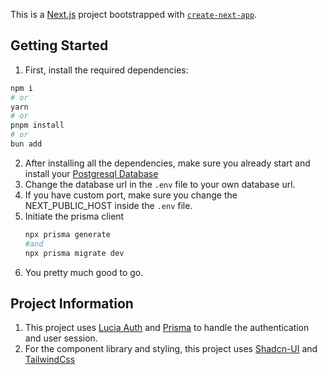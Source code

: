 This is a [Next.js](https://nextjs.org/) project bootstrapped with [`create-next-app`](https://github.com/vercel/next.js/tree/canary/packages/create-next-app).

## Getting Started

1. First, install the required dependencies:

```bash
npm i
# or
yarn
# or
pnpm install
# or
bun add
```

2. After installing all the dependencies, make sure you already start and install your [Postgresql Database](https://www.postgresql.org/)
3. Change the database url in the `.env` file to your own database url.
4. If you have custom port, make sure you change the NEXT_PUBLIC_HOST inside the `.env` file.
5. Initiate the prisma client
   ```bash
   npx prisma generate
   #and
   npx prisma migrate dev
   ```
6. You pretty much good to go.

## Project Information
1. This project uses [Lucia Auth](https://lucia-auth.com/) and [Prisma](https://www.prisma.io/) to handle the authentication and user session.
2. For the component library and styling, this project uses [Shadcn-UI](https://ui.shadcn.com/) and [TailwindCss](https://tailwindcss.com/)
